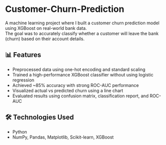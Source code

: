 # Customer-Churn-Prediction
A machine learning project where I built a customer churn prediction model using XGBoost on real-world bank data.  
The goal was to accurately classify whether a customer will leave the bank (churn) based on their account details.

## 📊 Features

- Preprocessed data using one-hot encoding and standard scaling
- Trained a high-performance XGBoost classifier without using logistic regression
- Achieved ~85% accuracy with strong ROC-AUC performance
- Visualized actual vs predicted churn using a line chart
- Evaluated results using confusion matrix, classification report, and ROC-AUC

## 🛠️ Technologies Used

- Python  
- NumPy, Pandas, Matplotlib, Scikit-learn, XGBoost
